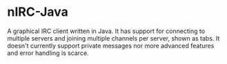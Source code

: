 nIRC-Java
=========

A graphical IRC client written in Java. It has support for connecting to multiple servers and joining multiple channels per server, shown as tabs. It doesn't currently support private messages nor more advanced features and error handling is scarce.
